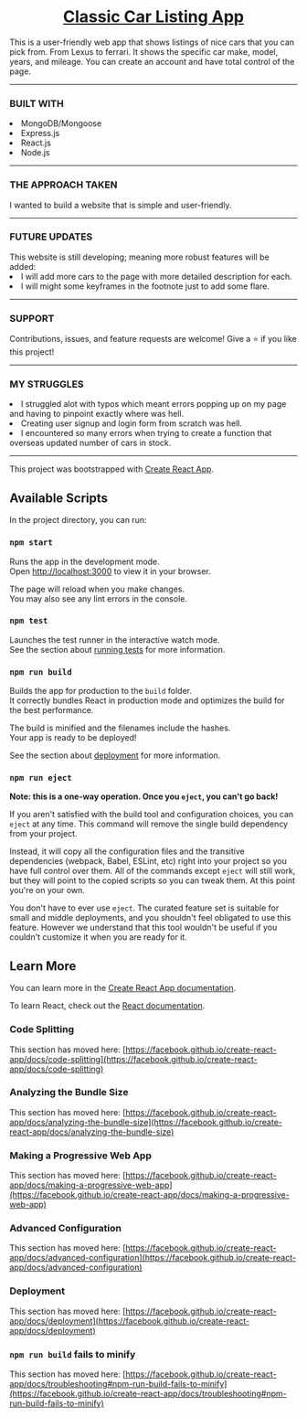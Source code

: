<!-- The project must include a README.mdfile with the following sections:

Introduction: 

A paragraph used to introduce interested parties to the project and needs to include one or more screenshots.
Technologies Used: A list of all technologies, libraries, APIs, etc. used in the project.
Getting Started: Links to the project's planning (Trello board) and the deployed app.
Unsolved Problems: List any unsolved issues.
Future Enhancements: Identify future features and enhancements planned for the project.



Application Technical Requirements/Deliverables

A functioning full-stack, single-page application for (Express) and a CDN service for (React).
Incorporate the technologies of the MERN-stack:

MongoDB/Mongoose
Express
React
Node
Have a well-styled interactive front-end that communicates with the Express backend via AJAX.
Implement token-based authentication - "...a user can sign-up, log in & log out".
Implement authorization by restricting functionality to authenticated users.
Navigation should respond to the login status of the user.
One User data entity minimum, which will be used for Auth; other data entities can be added and related if desired but are not required.
Have a comprehensive feature-set.

Full CRUD distributed across all Data Entities

Or

One of the following features instead:

(Easy) - Consume a third-party API and display API data in components. -->











<u><h1 align="center">Classic Car Listing App</h1></u>
This is a user-friendly web app that shows listings of nice cars that you can pick from. From Lexus to ferrari. It shows the specific car make, model, years, and mileage. You can create an account and have total control of the page. 

<hr>

<h3>BUILT WITH</h3>
<li>MongoDB/Mongoose</li>
<li>Express.js</li>
<li>React.js</li>
<li>Node.js</li>


<hr>

<h3>THE APPROACH TAKEN</h3>
I wanted to build a website that is simple and user-friendly.

<hr>

<h3>FUTURE UPDATES</h3>
This website is still developing; meaning more robust features will be added:
<li>I will add more cars to the page with more detailed description for each.</li> 
<li>I will might some keyframes in the footnote just to add some flare.</li>

<hr>

<h3>SUPPORT</h3>
Contributions, issues, and feature requests are welcome!
Give a ⭐️ if you like this project!

<hr>

<h3>MY STRUGGLES</h3>
<li>I struggled alot with typos which meant errors popping up on my page and having to pinpoint exactly where was hell.</li>
<li>Creating user signup and login form from scratch was hell.</li>
<li>I encountered so many errors when trying to create a function that overseas updated number of cars in stock. </li>
<hr>

This project was bootstrapped with [Create React App](https://github.com/facebook/create-react-app).

## Available Scripts

In the project directory, you can run:

### `npm start`

Runs the app in the development mode.\
Open [http://localhost:3000](http://localhost:3000) to view it in your browser.

The page will reload when you make changes.\
You may also see any lint errors in the console.

### `npm test`

Launches the test runner in the interactive watch mode.\
See the section about [running tests](https://facebook.github.io/create-react-app/docs/running-tests) for more information.

### `npm run build`

Builds the app for production to the `build` folder.\
It correctly bundles React in production mode and optimizes the build for the best performance.

The build is minified and the filenames include the hashes.\
Your app is ready to be deployed!

See the section about [deployment](https://facebook.github.io/create-react-app/docs/deployment) for more information.

### `npm run eject`

**Note: this is a one-way operation. Once you `eject`, you can't go back!**

If you aren't satisfied with the build tool and configuration choices, you can `eject` at any time. This command will remove the single build dependency from your project.

Instead, it will copy all the configuration files and the transitive dependencies (webpack, Babel, ESLint, etc) right into your project so you have full control over them. All of the commands except `eject` will still work, but they will point to the copied scripts so you can tweak them. At this point you're on your own.

You don't have to ever use `eject`. The curated feature set is suitable for small and middle deployments, and you shouldn't feel obligated to use this feature. However we understand that this tool wouldn't be useful if you couldn't customize it when you are ready for it.

## Learn More

You can learn more in the [Create React App documentation](https://facebook.github.io/create-react-app/docs/getting-started).

To learn React, check out the [React documentation](https://reactjs.org/).

### Code Splitting

This section has moved here: [https://facebook.github.io/create-react-app/docs/code-splitting](https://facebook.github.io/create-react-app/docs/code-splitting)

### Analyzing the Bundle Size

This section has moved here: [https://facebook.github.io/create-react-app/docs/analyzing-the-bundle-size](https://facebook.github.io/create-react-app/docs/analyzing-the-bundle-size)

### Making a Progressive Web App

This section has moved here: [https://facebook.github.io/create-react-app/docs/making-a-progressive-web-app](https://facebook.github.io/create-react-app/docs/making-a-progressive-web-app)

### Advanced Configuration

This section has moved here: [https://facebook.github.io/create-react-app/docs/advanced-configuration](https://facebook.github.io/create-react-app/docs/advanced-configuration)

### Deployment

This section has moved here: [https://facebook.github.io/create-react-app/docs/deployment](https://facebook.github.io/create-react-app/docs/deployment)

### `npm run build` fails to minify

This section has moved here: [https://facebook.github.io/create-react-app/docs/troubleshooting#npm-run-build-fails-to-minify](https://facebook.github.io/create-react-app/docs/troubleshooting#npm-run-build-fails-to-minify)






